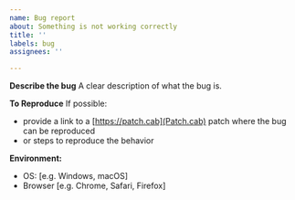 ```yaml
---
name: Bug report
about: Something is not working correctly
title: ''
labels: bug
assignees: ''

---
```


**Describe the bug**
A clear description of what the bug is.

**To Reproduce**
If possible:
- provide a link to a [https://patch.cab](Patch.cab) patch where the bug can be reproduced
- or steps to reproduce the behavior

**Environment:**
 - OS: [e.g. Windows, macOS]
 - Browser [e.g. Chrome, Safari, Firefox]
